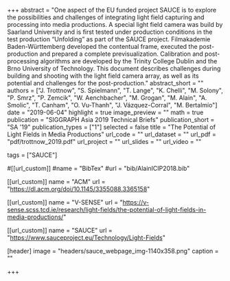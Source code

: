 +++
abstract = "One aspect of the EU funded project SAUCE is to explore the possibilities and challenges of integrating light field capturing and processing into media productions. A special light field camera was build by Saarland University and is first tested under production conditions in the test production “Unfolding” as part of the SAUCE project. Filmakademie Baden-Württemberg developed the contentual frame, executed the post-production and prepared a complete previsualization. Calibration and post-processing algorithms are developed by the Trinity College Dublin and the Brno University of Technology. This document describes challenges during building and shooting with the light field camera array, as well as its potential and challenges for the post-production."
abstract_short = ""
authors = ["J. Trottnow", "S. Spielmann", "T. Lange", "K. Chelli", "M. Solony", "P. Smrz", "P. Zemcik", "W. Aenchbacher", "M. Grogan", "M. Alain", "A. Smolic", "T. Canham", "O. Vu-Thanh", "J. Vázquez-Corral", "M. Bertalmío"]
date = "2019-06-04"
highlight = true
image_preview = ""
math = true
publication = "SIGGRAPH Asia 2019 Technical Briefs"
publication_short = "SA '19"
publication_types = ["1"]
selected = false
title = "The Potential of Light Fields in Media Productions"
url_code = ""
url_dataset = ""
url_pdf = "pdf/trottnow_2019.pdf"
url_project = ""
url_slides = ""
url_video = ""

tags = ["SAUCE"]

#[[url_custom]]
#name = "BibTex"
#url = "bib/AlainICIP2018.bib"

[[url_custom]]
name = "ACM"
url = "https://dl.acm.org/doi/10.1145/3355088.3365158"

[[url_custom]]
name = "V-SENSE"
url = "https://v-sense.scss.tcd.ie/research/light-fields/the-potential-of-light-fields-in-media-productions/"

[[url_custom]]
name = "SAUCE"
url = "https://www.sauceproject.eu/Technology/Light-Fields"


[header]
image = "headers/sauce_webpage_img-1140x358.png"
caption = ""

+++


